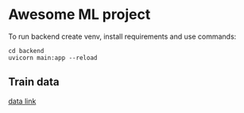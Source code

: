 # Awesome ML project

To run backend create venv, install requirements and use commands:
```
cd backend
uvicorn main:app --reload
```

## Train data
[data link](https://drive.google.com/file/d/1CUFGUZZWPu3BW1_in75HNgoWe_fz078z/view?usp=sharing)